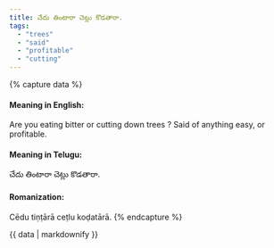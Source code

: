 ```yaml
---
title: చేదు తింటారా చెట్లు కొడతారా.
tags:
  - "trees"
  - "said"
  - "profitable"
  - "cutting"
---
```


{% capture data %}
#### Meaning in English:
Are you eating bitter or cutting down trees ?
Said of anything easy, or profitable.

#### Meaning in Telugu:
చేదు తింటారా చెట్లు కొడతారా.

#### Romanization:
Cēdu tiṇṭārā ceṭlu koḍatārā.
{% endcapture %}

{{ data | markdownify }}

